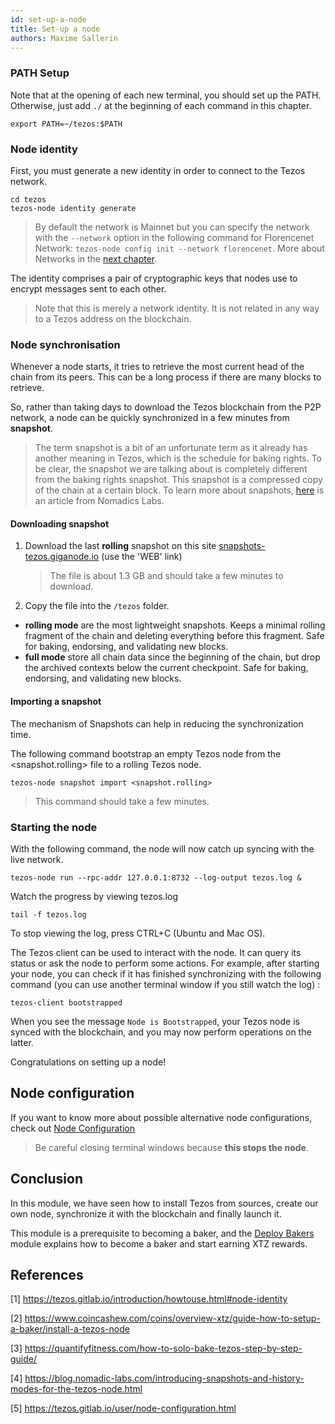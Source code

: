 ```yaml
---
id: set-up-a-node
title: Set-up a node
authors: Maxime Sallerin
---
```


### PATH Setup

Note that at the opening of each new terminal, you should set up the PATH. Otherwise, just add `./` at the beginning of each command in this chapter.

```shell
export PATH=~/tezos:$PATH
```

### Node identity

First, you must generate a new identity in order to connect to the Tezos network.

```shell
cd tezos
tezos-node identity generate
```

> By default the network is Mainnet but you can specify the network with the `--network` option in the following command for Florencenet Network: `tezos-node config init --network florencenet`.
> More about Networks in the [next chapter](/deploy-a-node/networks).

The identity comprises a pair of cryptographic keys that nodes use to encrypt messages sent to each other.

> Note that this is merely a network identity. It is not related in any way to a Tezos address on the blockchain.

### Node synchronisation

Whenever a node starts, it tries to retrieve the most current head of the chain from its peers. This can be a long process if there are many blocks to retrieve.

So, rather than taking days to download the Tezos blockchain from the P2P network, a node can be quickly synchronized in a few minutes from **snapshot**.

> The term snapshot is a bit of an unfortunate term as it already has another meaning in Tezos, which is the schedule for baking rights. To be clear, the snapshot we are talking about is completely different from the baking rights snapshot. This snapshot is a compressed copy of the chain at a certain block.
> To learn more about snapshots, [here](https://blog.nomadic-labs.com/introducing-snapshots-and-history-modes-for-the-tezos-node.html) is an article from Nomadics Labs.

#### Downloading snapshot

1. Download the last **rolling** snapshot on this site [snapshots-tezos.giganode.io](https://snapshots-tezos.giganode.io/) (use the 'WEB' link)
   > The file is about 1.3 GB and should take a few minutes to download.
2. Copy the file into the `/tezos` folder.

- **rolling mode** are the most lightweight snapshots. Keeps a minimal rolling fragment of the chain and deleting everything before this fragment. Safe for baking, endorsing, and validating new blocks.
- **full mode** store all chain data since the beginning of the chain, but drop the archived contexts below the current checkpoint. Safe for baking, endorsing, and validating new blocks.

#### Importing a snapshot

The mechanism of Snapshots can help in reducing the synchronization time.

The following command bootstrap an empty Tezos node from the <snapshot.rolling> file to a rolling Tezos node.

```shell
tezos-node snapshot import <snapshot.rolling>
```

> This command should take a few minutes.

### Starting the node

With the following command, the node will now catch up syncing with the live network.

```shell
tezos-node run --rpc-addr 127.0.0.1:8732 --log-output tezos.log &
```

Watch the progress by viewing tezos.log
```shell
tail -f tezos.log
```
To stop viewing the log, press CTRL+C (Ubuntu and Mac OS).

The Tezos client can be used to interact with the node. It can query its status or ask the node to perform some actions. For example, after starting your node, you can check if it has finished synchronizing with the following command (you can use another terminal window if you still watch the log) :

```shell
tezos-client bootstrapped
```

When you see the message `Node is Bootstrapped`, your Tezos node is synced with the blockchain, and you may now perform operations on the latter.

Congratulations on setting up a node!

## Node configuration

If you want to know more about possible alternative node configurations, check out [Node Configuration](https://tezos.gitlab.io/user/node-configuration.html)
> Be careful closing terminal windows because **this stops the node**.

## Conclusion

In this module, we have seen how to install Tezos from sources, create our own node, synchronize it with the blockchain and finally launch it.

This module is a prerequisite to becoming a baker, and the [Deploy Bakers](/baker) module explains how to become a baker and start earning XTZ rewards.

## References

[1] https://tezos.gitlab.io/introduction/howtouse.html#node-identity

[2] https://www.coincashew.com/coins/overview-xtz/guide-how-to-setup-a-baker/install-a-tezos-node

[3] https://quantifyfitness.com/how-to-solo-bake-tezos-step-by-step-guide/

[4] https://blog.nomadic-labs.com/introducing-snapshots-and-history-modes-for-the-tezos-node.html

[5] https://tezos.gitlab.io/user/node-configuration.html

